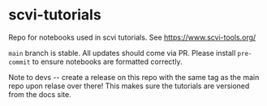 # scvi-tutorials

Repo for notebooks used in scvi tutorials. See https://www.scvi-tools.org/

`main` branch is stable. All updates should come via PR. Please install `pre-commit` to ensure notebooks are formatted correctly.

Note to devs -- create a release on this repo with the same tag as the main repo upon relase over there! This makes sure the tutorials are versioned from the docs site.
